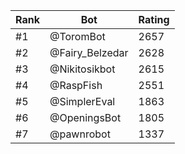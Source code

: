 Rank|Bot|Rating
---|---|---
#1|@ToromBot|2657
#2|@Fairy_Belzedar|2628
#3|@Nikitosikbot|2615
#4|@RaspFish|2551
#5|@SimplerEval|1863
#6|@OpeningsBot|1805
#7|@pawnrobot|1337
